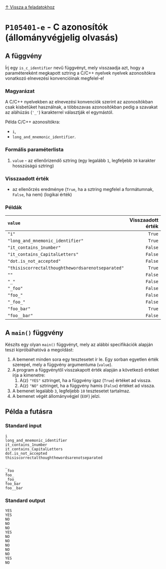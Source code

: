 
[↑ Vissza a feladatokhoz](./README.md)

# `P105401-e` - C azonosítók (állományvégjelig olvasás)

## A függvény

Írj egy `is_c_identifier` nevű függvényt, mely visszaadja azt, hogy a paramétereként megkapott sztring a C/C++ nyelvek nyelvek azonosítókra vonatkozó elnevezési konvencióinak megfelel-e!
### Magyarázat
A C/C++ nyelvekben az elnevezési konvenciók szerint az azonosítókban csak kisbetűket használnak, a többszavas azonosítókban pedig a szavakat az aláhúzás (`'_'`) karakterrel választják el egymástól.

Példa C/C++ azonosítókra:
* `i`,
* `long_and_mnemonic_identifier`.

### Formális paraméterlista

1. `value` - az ellenőrizendő sztring (egy legalább `1`, legfeljebb `30` karakter hosszúságú sztring)

### Visszaadott érték

* az ellenőrzés eredménye (`True`, ha a sztring megfelel a formátumnak, `False`, ha nem) (logikai érték)

### Példák

| `value` | Visszaadott érték | 
| :--- | --: | 
| `"i"` | `True` | 
| `"long_and_mnemonic_identifier"` | `True` | 
| `"it_contains_1number"` | `False` | 
| `"it_contains_CapitalLetters"` | `False` | 
| `"dot.is_not_accepted"` | `False` | 
| `"thisiscorrectalthoughthewordsarenotseparated"` | `True` | 
| `""` | `False` | 
| `"_"` | `False` | 
| `"_foo"` | `False` | 
| `"foo_"` | `False` | 
| `"_foo_"` | `False` | 
| `"foo_bar"` | `True` | 
| `"foo__bar"` | `False` | 

## A `main()` függvény

Készíts egy olyan `main()` függvényt, mely az alábbi specifikációk alapján teszi kipróbálhatóvá a megoldást:

1. A bemenet minden sora egy tesztesetet ír le. Egy sorban egyetlen érték szerepel, mely a függvény argumentuma (`value`).
1. A program a függvénytől visszakapott érték alapján a következő értéket írja a kimenetre:
	1. A(z) `"YES"` sztringet, ha a függvény igaz (`True`) értéket ad vissza.
	1. A(z) `"NO"` sztringet, ha a függvény hamis (`False`) értéket ad vissza.
1. A bemenet legalább `3`, legfeljebb `10` tesztesetet tartalmaz.
1. A bemenet végét állományvégjel (`EOF`) jelzi.

## Példa a futásra

### Standard input

```
i
long_and_mnemonic_identifier
it_contains_1number
it_contains_CapitalLetters
dot.is_not_accepted
thisiscorrectalthoughthewordsarenotseparated

_
_foo
foo_
_foo_
foo_bar
foo__bar
```

### Standard output

```
YES
YES
NO
NO
NO
YES
NO
NO
NO
NO
NO
YES
NO
```